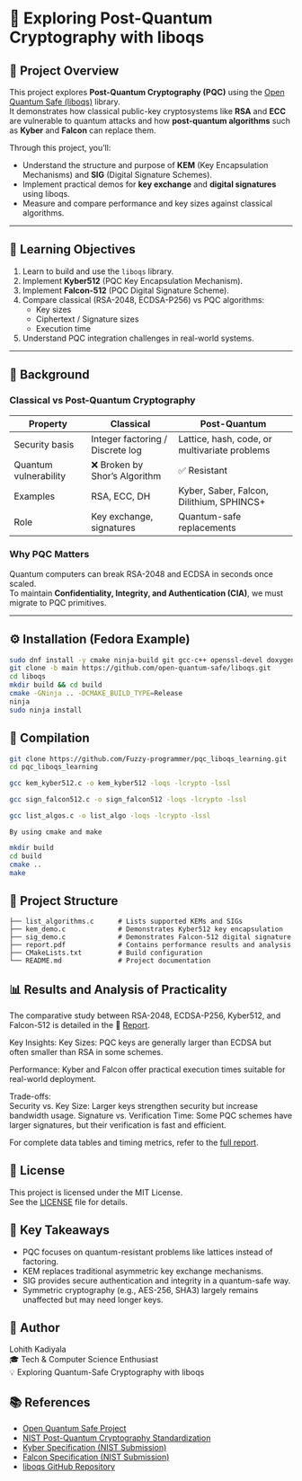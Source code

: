 # 🔐 Exploring Post-Quantum Cryptography with liboqs

## 🚀 Project Overview
This project explores **Post-Quantum Cryptography (PQC)** using the [Open Quantum Safe (liboqs)](https://openquantumsafe.org/liboqs/) library.  
It demonstrates how classical public-key cryptosystems like **RSA** and **ECC** are vulnerable to quantum attacks and how **post-quantum algorithms** such as **Kyber** and **Falcon** can replace them.

Through this project, you’ll:
- Understand the structure and purpose of **KEM** (Key Encapsulation Mechanisms) and **SIG** (Digital Signature Schemes).
- Implement practical demos for **key exchange** and **digital signatures** using liboqs.
- Measure and compare performance and key sizes against classical algorithms.

---

## 🧩 Learning Objectives
1. Learn to build and use the `liboqs` library.
2. Implement **Kyber512** (PQC Key Encapsulation Mechanism).
3. Implement **Falcon-512** (PQC Digital Signature Scheme).
4. Compare classical (RSA-2048, ECDSA-P256) vs PQC algorithms:
   - Key sizes  
   - Ciphertext / Signature sizes  
   - Execution time  
5. Understand PQC integration challenges in real-world systems.

---

## 🧠 Background
### Classical vs Post-Quantum Cryptography
| Property | Classical | Post-Quantum |
|-----------|------------|--------------|
| Security basis | Integer factoring / Discrete log | Lattice, hash, code, or multivariate problems |
| Quantum vulnerability | ❌ Broken by Shor’s Algorithm | ✅ Resistant |
| Examples | RSA, ECC, DH | Kyber, Saber, Falcon, Dilithium, SPHINCS+ |
| Role | Key exchange, signatures | Quantum-safe replacements |

### Why PQC Matters
Quantum computers can break RSA-2048 and ECDSA in seconds once scaled.  
To maintain **Confidentiality, Integrity, and Authentication (CIA)**, we must migrate to PQC primitives.

---

## ⚙️ Installation (Fedora Example)
```bash
sudo dnf install -y cmake ninja-build git gcc-c++ openssl-devel doxygen graphviz valgrind python3-pytest unzip
git clone -b main https://github.com/open-quantum-safe/liboqs.git
cd liboqs
mkdir build && cd build
cmake -GNinja .. -DCMAKE_BUILD_TYPE=Release
ninja
sudo ninja install
```


## 🧰 Compilation
```bash
git clone https://github.com/Fuzzy-programmer/pqc_liboqs_learning.git
cd pqc_liboqs_learning

gcc kem_kyber512.c -o kem_kyber512 -loqs -lcrypto -lssl

gcc sign_falcon512.c -o sign_falcon512 -loqs -lcrypto -lssl

gcc list_algos.c -o list_algo -loqs -lcrypto -lssl

```

```text
By using cmake and make
```

```bash
mkdir build
cd build
cmake ..
make

```
## 📁 Project Structure
```text
├── list_algorithms.c      # Lists supported KEMs and SIGs  
├── kem_demo.c             # Demonstrates Kyber512 key encapsulation  
├── sig_demo.c             # Demonstrates Falcon-512 digital signature  
├── report.pdf             # Contains performance results and analysis  
├── CMakeLists.txt         # Build configuration  
└── README.md              # Project documentation
```  

## 📊 Results and Analysis of Practicality
The comparative study between RSA-2048, ECDSA-P256, Kyber512, and Falcon-512 is detailed in the 📄 [Report](./Report.pdf).

Key Insights:
Key Sizes: PQC keys are generally larger than ECDSA but often smaller than RSA in some schemes.

Performance: Kyber and Falcon offer practical execution times suitable for real-world deployment.

Trade-offs:  
Security vs. Key Size: Larger keys strengthen security but increase bandwidth usage.
Signature vs. Verification Time: Some PQC schemes have larger signatures, but their verification is fast and efficient.

For complete data tables and timing metrics, refer to the [full report](./Report.pdf).

## 📜 License
This project is licensed under the MIT License.  
See the [LICENSE](./LICENSE) file for details.

## 🧠 Key Takeaways
- PQC focuses on quantum-resistant problems like lattices instead of factoring.
- KEM replaces traditional asymmetric key exchange mechanisms.
- SIG provides secure authentication and integrity in a quantum-safe way.
- Symmetric cryptography (e.g., AES-256, SHA3) largely remains unaffected but may need longer keys.

## 👤 Author
Lohith Kadiyala  
🎓 Tech & Computer Science Enthusiast  
💡 Exploring Quantum-Safe Cryptography with liboqs

## 📚 References

+ [Open Quantum Safe Project](https://openquantumsafe.org/)
+ [NIST Post-Quantum Cryptography Standardization](https://csrc.nist.gov/projects/post-quantum-cryptography)
+ [Kyber Specification (NIST Submission)](https://pq-crystals.org/kyber/)
+ [Falcon Specification (NIST Submission)](https://falcon-sign.info/)
+ [liboqs GitHub Repository](https://github.com/open-quantum-safe/liboqs)